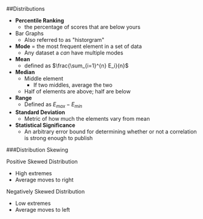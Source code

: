 ##Distributions
  - **Percentile Ranking**
    * the percentage of scores that are below yours
  - Bar Graphs
    * Also referred to as "historgram"
  - **Mode** = the most frequent element in a set of data
    * Any dataset a *can* have multiple modes
  - **Mean**
    * defined as $\frac{\sum_{i=1}^{n} E_i}{n}$
  - **Median**
    * Middle element
      * If two middles, average the two
    * Half of elements are above; half are below
  - **Range**
    * Defined as $E_{max} - E_{min}$
  - **Standard Deviation**
    * Metric of how much the elements vary from mean
  - **Statistical Significance**
    * An arbitrary error bound for determining whether or not a correlation is strong enough to publish

###Distribution Skewing

Positive Skewed Distribution
  - High extremes
  - Average moves to right

Negatively Skewed Distribution
   - Low extremes
   - Average moves to left
